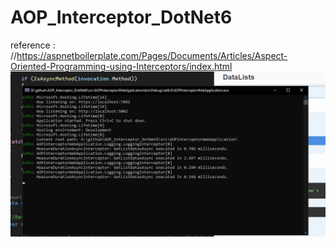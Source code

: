 # AOP_Interceptor_DotNet6
reference : //https://aspnetboilerplate.com/Pages/Documents/Articles/Aspect-Oriented-Programming-using-Interceptors/index.html
![My Remote Image](https://github.com/nosratifarhad/AOP_Interceptor_DotNet6/blob/main/img/AOP_Interceptor_DotNet6.jpg)
